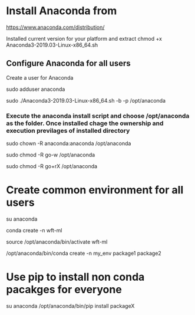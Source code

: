# Install Anaconda from 
https://www.anaconda.com/distribution/

Installed current version for your platform and extract
chmod +x Anaconda3-2019.03-Linux-x86_64.sh

## Configure Anaconda for all users
Create a user for Anaconda

sudo adduser anaconda

sudo ./Anaconda3-2019.03-Linux-x86_64.sh -b -p /opt/anaconda


### Execute the anaconda install script and choose /opt/anaconda as the folder. Once installed chage the ownership and execution previlages of installed directory

sudo chown -R anaconda:anaconda /opt/anaconda 

sudo chmod -R go-w /opt/anaconda 

sudo chmod -R go+rX /opt/anaconda

# Create common environment for all users

su anaconda

conda create -n wft-ml

source /opt/anaconda/bin/activate wft-ml

/opt/anaconda/bin/conda create -n my_env package1 package2

# Use pip to install non conda pacakges for everyone
su anaconda
/opt/anaconda/bin/pip install packageX
